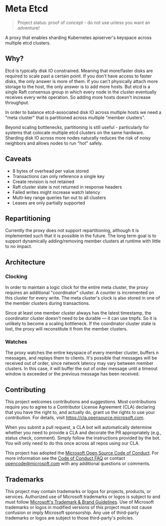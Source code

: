 # Meta Etcd

> Project status: proof of concept - do not use unless you want an adventure!

A proxy that enables sharding Kubernetes apiserver's keyspace across multiple etcd clusters.

## Why?

Etcd is typically disk IO constrained. Meaning that more/faster disks are required to scale past a certain point. If you don't have access to faster disks, the only answer is more of them. If you can't physically attach more storage to the host, the only answer is to add more hosts. But etcd is a single Raft consensus group in which every node in the cluster eventually receives every write operation. So adding more hosts doesn't increase throughput.

In order to balance etcd-associated disk IO across multiple hosts we need a "meta cluster" that is partitioned across multiple "member clusters".

Beyond scaling bottlenecks, partitioning is still useful - particularly for systems that colocate multiple etcd clusters on the same hardware. Sharding disk IO across more nodes naturally reduces the risk of noisy neighbors and allows nodes to run "hot" safely.

## Caveats

- 8 bytes of overhead per value stored
- Transactions can only reference a single key
- Create revision is not retained
- Raft cluster state is not returned in response headers
- Failed writes might increase watch latency
- Multi-key range queries fan out to all clusters
- Leases are only partially supported

## Repartitioning

Currently the proxy does not support repartitioning, although it is implemented such that it is possible in the future. The long term goal is to support dynamically adding/removing member clusters at runtime with little to no impact.

## Architecture

### Clocking

In order to maintain a logic clock for the entire meta cluster, the proxy requires an additional "coordinator" cluster. A counter is incremented on this cluster for every write. The meta cluster's clock is also stored in one of the member clusters during transactions.

Since at least one member cluster always has the latest timestamp, the coordinator cluster doesn't need to be durable — it can use tmpfs. So it is unlikely to become a scaling bottleneck. If the coordinator cluster state is lost, the proxy will reconstitute it from the member clusters.

### Watches

The proxy watches the entire keyspace of every member cluster, buffers n messages, and replays them to clients. It's possible that messages will be received out of order, since network latency may vary between member clusters. In this case, it will buffer the out of order message until a timeout window is exceeded or the previous message has been received.


## Contributing

This project welcomes contributions and suggestions.  Most contributions require you to agree to a
Contributor License Agreement (CLA) declaring that you have the right to, and actually do, grant us
the rights to use your contribution. For details, visit https://cla.opensource.microsoft.com.

When you submit a pull request, a CLA bot will automatically determine whether you need to provide
a CLA and decorate the PR appropriately (e.g., status check, comment). Simply follow the instructions
provided by the bot. You will only need to do this once across all repos using our CLA.

This project has adopted the [Microsoft Open Source Code of Conduct](https://opensource.microsoft.com/codeofconduct/).
For more information see the [Code of Conduct FAQ](https://opensource.microsoft.com/codeofconduct/faq/) or
contact [opencode@microsoft.com](mailto:opencode@microsoft.com) with any additional questions or comments.

## Trademarks

This project may contain trademarks or logos for projects, products, or services. Authorized use of Microsoft 
trademarks or logos is subject to and must follow 
[Microsoft's Trademark & Brand Guidelines](https://www.microsoft.com/en-us/legal/intellectualproperty/trademarks/usage/general).
Use of Microsoft trademarks or logos in modified versions of this project must not cause confusion or imply Microsoft sponsorship.
Any use of third-party trademarks or logos are subject to those third-party's policies.
